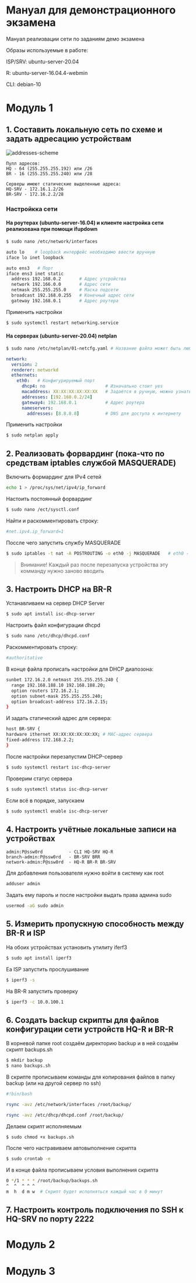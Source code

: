 # Мануал для демонстрационного экзамена
Мануал реализвации сети по заданиям демо экзамена

Образы используемые в работе:

ISP/SRV: ubuntu-server-20.04

R: ubuntu-server-16.04.4-webmin

CLI: debian-10

# Модуль 1


## 1. Составить локальную сеть по схеме и задать адресацию устройствам

![addresses-scheme](https://github.com/asdofen/demo-manual/blob/main/pics/addresses-scheme.png)

```
Пулл адресов:
HQ - 64 (255.255.255.192) или /26
BR - 16 (255.255.255.240) или /28
```
```
Серверы имеют статические выделенные адреса:
HQ-SRV - 172.16.1.2/26
BR-SRV - 172.16.2.2/28
```

### Настройкка сети

#### На роутерах (ubuntu-server-16.04) и клиенте настройка сети реализована при помощи ifupdown
```bash
$ sudo nano /etc/network/interfaces
```
```bash
auto lo    # loopback интерфейс необходимо ввести вручную
iface lo inet loopback

auto ens3   # Порт
iface ens3 inet static
  address 192.168.0.2       # Адрес утсройства
  network 192.166.0.0       # Адрес сети
  netmask 255.255.255.0     # Маска подсети
  broadcast 192.168.0.255   # Конечный адрес сети
  gateway 192.168.0.1       # Адрес роутера
```
Применить настройки
```bash
$ sudo systemctl restart networking.service
```

#### На серверах (ubuntu-server-20.04) netplan
```bash
$ sudo nano /etc/netplan/01-netcfg.yaml # Название файла может быть любым, главное чтобы он был формата .yaml
```
```yaml
network:
  version: 2
  renderer: networkd
  ethernets:
    eth0:   # Конфигурируемый порт
      dhcp4: no                       # Изначально стоит yes
      macaddress: XX:XX:XX:XX:XX:XX   # Задаётся в ручную, можно узнать прописав комаду ip a
      addresses: [192.168.0.2/24]
      gateway4: 192.168.0.1           # Адрес роутера
      nameservers:
        addresses: [8.8.8.8]          # DNS для доступа к интернету
```
Применить настройки
```bash
$ sudo netplan apply
```


## 2. Реализовать форвардинг (пока-что по средствам iptables службой MASQUERADE)

Включить формардинг для IPv4 сетей
```bash
echo 1 > /proc/sys/net/ipv4/ip_forward
```

Настоить постоянный форвардинг
```bash
$ sudo nano /ect/sysctl.conf
```

Найти и раскомментировать строку:
```bash
#net.ipv4.ip_forward=1
```

Поссле чего запустить службу MASQUERADE
```bash
$ sudo iptables -t nat -A POSTROUTING -o eth0 -j MASQUERADE   # eth0 - линк порт
```
> Внимание! Каждый раз после перезапуска устройства эту комманду нужно заново вводить


## 3. Настроить DHCP на BR-R

Устанавливаем на сервер DHCP Server
```bash
$ sudo apt install isc-dhcp-server
```

Настроить файл конфигурации dhcpd
```bash
$ sudo nano /etc/dhcp/dhcpd.conf
```

Раскомментировать строку:
```bash
#authoritative
```

В конце файла прописать настройки для DHCP диапозона:
```bash
sunbet 172.16.2.0 netmast 255.255.255.240 {
  range 192.168.188.10 192.168.188.20;
  option routers 172.16.2.1;
  option subnet-mask 255.255.255.240;
  option broadcast-address 172.16.2.15;
}
```

И задать статический адрес для сервера:
```bash
host BR-SRV {
hardware ithernet XX:XX:XX:XX:XX:XX; # MAC-адрес сервера
fixed-address 172.168.2.2;
}
```

После настройки перезапустим DHCP-сервер
```bash
$ sudo systemctl restart isc-dhcp-server
```

Проверим статус сервера
```bash
$ sudo systemctl status isc-dhcp-server
```

Если всё в порядке, запускаем
```bash
$ sudo systemctl enable isc-dhcp-server
```


## 4. Настроить учётные локальные записи на устройствах

```
admin:P@ssw0rd          - CLI HQ-SRV HQ-R
branch-admin:P@ssw0rd   - BR-SRV BRR
network-admin:P@ssw0rd  - HQ-R BR-R BR-SRV
```
Для добавления пользователя нужно войти в систему как root
```bash
adduser admin
```
Задать ему пароль и после настройки выдать права админа sudo
```bash
usermod -aG sudo admin
```

## 5. Измерить пропускную способность между BR-R и ISP

На обоих устройствах установить утилиту iferf3
```bash
$ sudo apt install iperf3
```

Еа ISP запустить прослушивание
```bash
$ iperf3 -s
```

На BR-R запустить проверку
```bash
$ iperf3 -c 10.0.100.1
```


## 6. Создать backup скрипты для файлов конфигурации сети устройств HQ-R и BR-R

В корневой папке root создаём директорию backup и в ней создаём скрипт backups.sh
```bash
$ mkdir backup
$ nano backups.sh
```

В скрипте прописываем команды для копирования файлов в папку backup (или на другой сервер по ssh)
```bash
#!bin/bash

rsync -avz /etc/network/interfaces /root/backup/

rsync -avz /etc/dhcp/dhcpd.conf /root/backup/
```

Делаем скрипт исполняемым
```bash
$ sudo chmod +x backups.sh
```

После чего настравиваем автовыполнение скрипта
```bash
$ sudo crontab -e
```

И в конце файла прописываем условия выполнения скрипта
```bash
0 */1 * * * /root/backup/backups.sh
^  ^  ^ ^ ^
m  h  d m w  # Скрипт будет исполняться каждый час в 0 минут
```

## 7. Настроить контроль подключения по SSH к HQ-SRV по порту 2222

# Модуль 2

# Модуль 3
